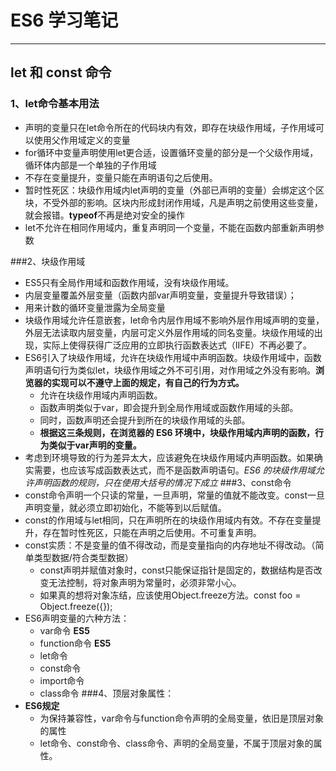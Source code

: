 # ES6 学习笔记

------

## let 和 const 命令
### 1、let命令基本用法
- 声明的变量只在let命令所在的代码块内有效，即存在块级作用域，子作用域可以使用父作用域定义的变量
- for循环中变量声明使用let更合适，设置循环变量的部分是一个父级作用域，循环体内部是一个单独的子作用域
- 不存在变量提升，变量只能在声明语句之后使用。
- 暂时性死区：块级作用域内let声明的变量（外部已声明的变量）会绑定这个区块，不受外部的影响。区块内形成封闭作用域，凡是声明之前使用这些变量，就会报错。**typeof**不再是绝对安全的操作
- let不允许在相同作用域内，重复声明同一个变量，不能在函数内部重新声明参数

###2、块级作用域

- ES5只有全局作用域和函数作用域，没有块级作用域。
-  内层变量覆盖外层变量（函数内部var声明变量，变量提升导致错误）；
-  用来计数的循环变量泄露为全局变量
-  块级作用域允许任意嵌套，let命令内层作用域不影响外层作用域声明的变量，外层无法读取内层变量，内层可定义外层作用域的同名变量。块级作用域的出现，实际上使得获得广泛应用的立即执行函数表达式（IIFE）不再必要了。
-  ES6引入了块级作用域，允许在块级作用域中声明函数。块级作用域中，函数声明语句行为类似let，块级作用域之外不可引用，对作用域之外没有影响。**浏览器的实现可以不遵守上面的规定，有自己的行为方式。**
	- 允许在块级作用域内声明函数。
	- 函数声明类似于var，即会提升到全局作用域或函数作用域的头部。
	- 同时，函数声明还会提升到所在的块级作用域的头部。
	- **根据这三条规则，在浏览器的 ES6 环境中，块级作用域内声明的函数，行为类似于var声明的变量。**
- 考虑到环境导致的行为差异太大，应该避免在块级作用域内声明函数。如果确实需要，也应该写成函数表达式，而不是函数声明语句。*ES6 的块级作用域允许声明函数的规则，只在使用大括号的情况下成立*
###3、const命令
- const命令声明一个只读的常量，一旦声明，常量的值就不能改变。const一旦声明变量，就必须立即初始化，不能等到以后赋值。
- const的作用域与let相同，只在声明所在的块级作用域内有效。不存在变量提升，存在暂时性死区，只能在声明之后使用。不可重复声明。
- const实质：不是变量的值不得改动，而是变量指向的内存地址不得改动。（简单类型数据/符合类型数据）
	- const声明并赋值对象时，const只能保证指针是固定的，数据结构是否改变无法控制，将对象声明为常量时，必须非常小心。
	- 如果真的想将对象冻结，应该使用Object.freeze方法。const foo = Object.freeze({});
- ES6声明变量的六种方法：
	- var命令       **ES5**
	- function命令	    **ES5**
	- let命令
	- const命令
	- import命令
	- class命令
###4、顶层对象属性：
- **ES6规定**
	- 为保持兼容性，var命令与function命令声明的全局变量，依旧是顶层对象的属性
	- let命令、const命令、class命令、声明的全局变量，不属于顶层对象的属性。












